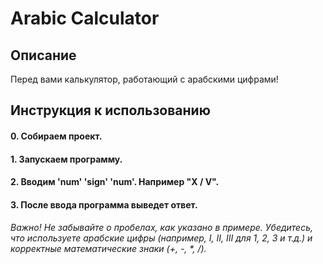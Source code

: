 # Arabic Calculator


## Описание
Перед вами калькулятор, работающий с арабскими цифрами!

## Инструкция к использованию
#### 0. Собираем проект.
#### 1. Запускаем программу.
#### 2. Вводим 'num' 'sign' 'num'. Например "X / V".
#### 3. После ввода программа выведет ответ.

###### Важно! Не забывайте о пробелах, как указано в примере. Убедитесь, что используете арабские цифры (например, I, II, III для 1, 2, 3 и т.д.) и корректные математические знаки (+, -, *, /).
